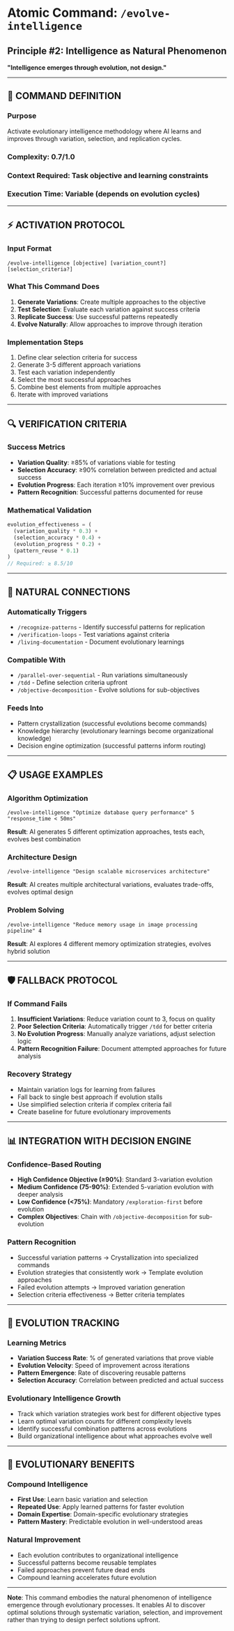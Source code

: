 # Atomic Command: `/evolve-intelligence`

## **Principle #2: Intelligence as Natural Phenomenon**
**"Intelligence emerges through evolution, not design."**

---

## 🎯 **COMMAND DEFINITION**

### **Purpose**
Activate evolutionary intelligence methodology where AI learns and improves through variation, selection, and replication cycles.

### **Complexity**: 0.7/1.0
### **Context Required**: Task objective and learning constraints
### **Execution Time**: Variable (depends on evolution cycles)

---

## ⚡ **ACTIVATION PROTOCOL**

### **Input Format**
```
/evolve-intelligence [objective] [variation_count?] [selection_criteria?]
```

### **What This Command Does**
1. **Generate Variations**: Create multiple approaches to the objective
2. **Test Selection**: Evaluate each variation against success criteria
3. **Replicate Success**: Use successful patterns repeatedly
4. **Evolve Naturally**: Allow approaches to improve through iteration

### **Implementation Steps**
1. Define clear selection criteria for success
2. Generate 3-5 different approach variations
3. Test each variation independently
4. Select the most successful approaches
5. Combine best elements from multiple approaches
6. Iterate with improved variations

---

## 🔍 **VERIFICATION CRITERIA**

### **Success Metrics**
- **Variation Quality**: ≥85% of variations viable for testing
- **Selection Accuracy**: ≥90% correlation between predicted and actual success
- **Evolution Progress**: Each iteration ≥10% improvement over previous
- **Pattern Recognition**: Successful patterns documented for reuse

### **Mathematical Validation**
```javascript
evolution_effectiveness = (
  (variation_quality * 0.3) +
  (selection_accuracy * 0.4) +
  (evolution_progress * 0.2) +
  (pattern_reuse * 0.1)
)
// Required: ≥ 8.5/10
```

---

## 🔗 **NATURAL CONNECTIONS**

### **Automatically Triggers**
- `/recognize-patterns` - Identify successful patterns for replication
- `/verification-loops` - Test variations against criteria
- `/living-documentation` - Document evolutionary learnings

### **Compatible With**
- `/parallel-over-sequential` - Run variations simultaneously
- `/tdd` - Define selection criteria upfront
- `/objective-decomposition` - Evolve solutions for sub-objectives

### **Feeds Into**
- Pattern crystallization (successful evolutions become commands)
- Knowledge hierarchy (evolutionary learnings become organizational knowledge)
- Decision engine optimization (successful patterns inform routing)

---

## 📋 **USAGE EXAMPLES**

### **Algorithm Optimization**
```
/evolve-intelligence "Optimize database query performance" 5 "response_time < 50ms"
```
**Result**: AI generates 5 different optimization approaches, tests each, evolves best combination

### **Architecture Design**
```
/evolve-intelligence "Design scalable microservices architecture"
```
**Result**: AI creates multiple architectural variations, evaluates trade-offs, evolves optimal design

### **Problem Solving**
```
/evolve-intelligence "Reduce memory usage in image processing pipeline" 4
```
**Result**: AI explores 4 different memory optimization strategies, evolves hybrid solution

---

## 🛡️ **FALLBACK PROTOCOL**

### **If Command Fails**
1. **Insufficient Variations**: Reduce variation count to 3, focus on quality
2. **Poor Selection Criteria**: Automatically trigger `/tdd` for better criteria
3. **No Evolution Progress**: Manually analyze variations, adjust selection logic
4. **Pattern Recognition Failure**: Document attempted approaches for future analysis

### **Recovery Strategy**
- Maintain variation logs for learning from failures
- Fall back to single best approach if evolution stalls
- Use simplified selection criteria if complex criteria fail
- Create baseline for future evolutionary improvements

---

## 📊 **INTEGRATION WITH DECISION ENGINE**

### **Confidence-Based Routing**
- **High Confidence Objective (≥90%)**: Standard 3-variation evolution
- **Medium Confidence (75-90%)**: Extended 5-variation evolution with deeper analysis
- **Low Confidence (<75%)**: Mandatory `/exploration-first` before evolution
- **Complex Objectives**: Chain with `/objective-decomposition` for sub-evolution

### **Pattern Recognition**
- Successful variation patterns → Crystallization into specialized commands
- Evolution strategies that consistently work → Template evolution approaches
- Failed evolution attempts → Improved variation generation
- Selection criteria effectiveness → Better criteria templates

---

## 🔄 **EVOLUTION TRACKING**

### **Learning Metrics**
- **Variation Success Rate**: % of generated variations that prove viable
- **Evolution Velocity**: Speed of improvement across iterations
- **Pattern Emergence**: Rate of discovering reusable patterns
- **Selection Accuracy**: Correlation between predicted and actual success

### **Evolutionary Intelligence Growth**
- Track which variation strategies work best for different objective types
- Learn optimal variation counts for different complexity levels
- Identify successful combination patterns across evolutions
- Build organizational intelligence about what approaches evolve well

---

## 🎯 **EVOLUTIONARY BENEFITS**

### **Compound Intelligence**
- **First Use**: Learn basic variation and selection
- **Repeated Use**: Apply learned patterns for faster evolution
- **Domain Expertise**: Domain-specific evolutionary strategies
- **Pattern Mastery**: Predictable evolution in well-understood areas

### **Natural Improvement**
- Each evolution contributes to organizational intelligence
- Successful patterns become reusable templates
- Failed approaches prevent future dead ends
- Compound learning accelerates future evolution

---

**Note**: This command embodies the natural phenomenon of intelligence emergence through evolutionary processes. It enables AI to discover optimal solutions through systematic variation, selection, and improvement rather than trying to design perfect solutions upfront.